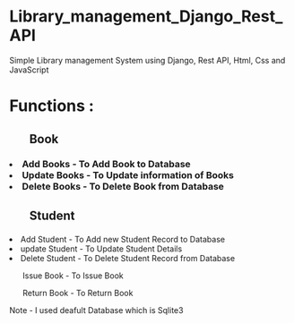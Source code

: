 # Library_management_Django_Rest_API
Simple Library management System  using Django, Rest API, Html, Css and JavaScript

<h1>Functions :</h1>
  <h2><ul>Book </h2>
    
  <h3><li>Add Books - To Add Book to Database </li>
  <li>Update Books - To Update information of Books </li>
    <li>Delete Books - To Delete Book from Database  </li></h3>
    </ul>
    <h2><ul>Student</h2>
      
  <li>Add Student -  To Add new Student Record to Database </li>
  <li>update Student - To Update Student Details </li>
  <li>Delete Student - To Delete Student Record from Database </li>
      </ul>
  <ul>Issue Book - To Issue Book</ul>
  <ul>Return Book - To Return Book </ul>

Note - I used deafult Database which is Sqlite3 
